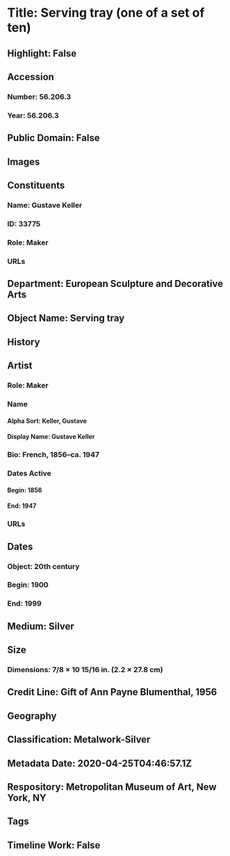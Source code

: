 # Title: Serving tray (one of a set of ten)
## Highlight: False
## Accession
### Number: 56.206.3
### Year: 56.206.3
## Public Domain: False
## Images
## Constituents
### Name: Gustave Keller
### ID: 33775
### Role: Maker
### URLs
## Department: European Sculpture and Decorative Arts
## Object Name: Serving tray
## History
## Artist
### Role: Maker
### Name
#### Alpha Sort: Keller, Gustave
#### Display Name: Gustave Keller
### Bio: French, 1856–ca. 1947
### Dates Active
#### Begin: 1856
#### End: 1947
### URLs
## Dates
### Object: 20th century
### Begin: 1900
### End: 1999
## Medium: Silver
## Size
### Dimensions: 7/8 × 10 15/16 in. (2.2 × 27.8 cm)
## Credit Line: Gift of Ann Payne Blumenthal, 1956
## Geography
## Classification: Metalwork-Silver
## Metadata Date: 2020-04-25T04:46:57.1Z
## Respository: Metropolitan Museum of Art, New York, NY
## Tags
## Timeline Work: False
